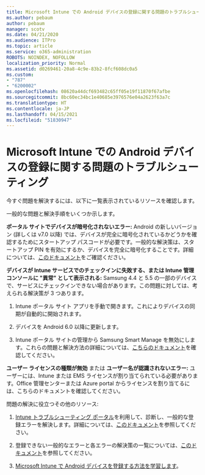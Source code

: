 ```yaml
---
title: Microsoft Intune での Android デバイスの登録に関する問題のトラブルシューティング
ms.author: pebaum
author: pebaum
manager: scotv
ms.date: 04/21/2020
ms.audience: ITPro
ms.topic: article
ms.service: o365-administration
ROBOTS: NOINDEX, NOFOLLOW
localization_priority: Normal
ms.assetid: d0269461-20a8-4c9e-83b2-8fcf608dc0a5
ms.custom:
- "787"
- "6200002"
ms.openlocfilehash: 08620a44dcf693482c65ff05e19f11870f67afbe
ms.sourcegitcommit: 8bc60ec34bc1e40685e3976576e04a2623f63a7c
ms.translationtype: HT
ms.contentlocale: ja-JP
ms.lasthandoff: 04/15/2021
ms.locfileid: "51830947"
---
```

# <a name="troubleshoot-issues-with-enrolling-android-devices-in-microsoft-intune"></a>Microsoft Intune での Android デバイスの登録に関する問題のトラブルシューティング

今すぐ問題を解決するには、以下に一覧表示されているリソースを確認します。
  
一般的な問題と解決手順をいくつか示します。
  
 **ポータル サイトでデバイスが暗号化されないエラー:** Android の新しいバージョン (詳しくは v7.0 以降) では、デバイスが完全に暗号化されているかどうかを確認するためにスタートアップ パスコードが必要です。一般的な解決策は、スタートアップ PIN を有効にするか、デバイスを完全に暗号化することです。詳細については、[このドキュメント](https://docs.microsoft.com/intune-user-help/your-device-appears-encrypted-but-cp-says-otherwise-android)をご確認ください。
  
 **デバイスが Intune サービスでのチェックインに失敗する、または Intune 管理コンソールに "異常" として表示される:** Samsung 4.4 と 5.5 の一部のデバイスで、サービスにチェックインできない場合があります。この問題に対しては、考えられる解決策が 3 つあります。
  
1. Intune ポータル サイト アプリを手動で開きます。これによりデバイスの同期が自動的に開始されます。

2. デバイスを Android 6.0 以降に更新します。

3. Intune ポータル サイトの管理から Samsung Smart Manage を無効にします。これらの問題と解決方法の詳細については、[こちらのドキュメント](https://docs.microsoft.com/troubleshoot/mem/intune/troubleshoot-device-enrollment-in-intune#devices-fail-to-check-in-with-the-intune-service-and-display-as-unhealthy-in-the-intune-admin-console)を確認してください。

 **ユーザー ライセンスの種類が無効** または **ユーザー名が認識されないエラー:** ユーザーには、Intune または EMS ライセンスが割り当てられている必要があります。Office 管理センターまたは Azure portal からライセンスを割り当てるには、こちらのドキュメントを確認してください。
  
問題の解決に役立つその他のリソース:
  
1. [Intune トラブルシューティング ポータル](https://devicemanagement.microsoft.com/#blade/Microsoft_Intune_DeviceSettings/TroubleshootBlade)を利用して、診断し、一般的な登録エラーを解決します。詳細については、[このドキュメント](https://docs.microsoft.com/intune/help-desk-operators)を参照してください。

2. 登録できない一般的なエラーと各エラーの解決策の一覧については、[このドキュメント](https://docs.microsoft.com/troubleshoot/mem/intune/troubleshoot-device-enrollment-in-intune)を参照してください。

3. [Microsoft Intune で Android デバイスを登録する方法を学習します](https://docs.microsoft.com/intune/android-enroll)。
